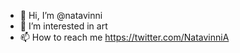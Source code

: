 - 👋 Hi, I’m @natavinni
- 👀 I’m interested in art
- 📫 How to reach me https://twitter.com/NatavinniA
